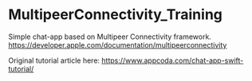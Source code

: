 # MultipeerConnectivity_Training
Simple chat-app based on Multipeer Connectivity framework.
https://developer.apple.com/documentation/multipeerconnectivity

Original tutorial article here:
https://www.appcoda.com/chat-app-swift-tutorial/
